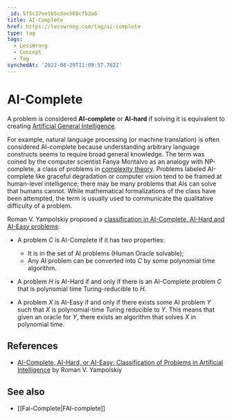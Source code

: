 ```yaml
---
_id: 5f5c37ee1b5cdee568cfb2a6
title: AI-Complete
href: https://lesswrong.com/tag/ai-complete
type: tag
tags:
  - LessWrong
  - Concept
  - Tag
synchedAt: '2022-08-29T11:09:57.762Z'
---
```

# AI-Complete

A problem is considered **AI-complete** or **AI-hard** if solving it is equivalent to creating [Artificial General Intelligence](https://wiki.lesswrong.com/wiki/AGI).

For example, natural language processing (or machine translation) is often considered AI-complete because understanding arbitrary language constructs seems to require broad general knowledge. The term was coined by the computer scientist Fanya Montalvo as an analogy with NP-complete, a class of problems in [complexity theory](https://wiki.lesswrong.com/wiki/complexity_theory). Problems labeled AI-complete like graceful degradation or computer vision tend to be framed at human-level intelligence; there may be many problems that AIs can solve that humans cannot. While mathematical formalizations of the class have been attempted, the term is usually used to communicate the qualitative difficulty of a problem.

Roman V. Yampolskiy proposed a [classification in AI-Complete, AI-Hard and AI-Easy problems](http://louisville.edu/speed/computer/tr/UL_CECS_02_2011.pdf/at_download/file):

*   A problem _C_ is AI-Complete if it has two properties:
    *   It is in the set of AI problems (Human Oracle solvable);
    *   Any AI problem can be converted into _C_ by some polynomial time algorithm.

*   A problem _H_ is AI-Hard if and only if there is an AI-Complete problem _C_ that is polynomial time Turing-reducible to _H_.

*   A problem _X_ is AI-Easy if and only if there exists some AI problem _Y_ such that _X_ is polynomial-time Turing reducible to _Y_. This means that given an oracle for _Y_, there exists an algorithm that solves _X_ in polynomial time.

References
----------

*   [AI-Complete, AI-Hard, or AI-Easy: Classification of Problems in Artificial Intelligence](http://louisville.edu/speed/computer/tr/UL_CECS_02_2011.pdf/at_download/file) by Roman V. Yampolskiy

See also
--------

*   [[Fai-Complete|FAI-complete]]